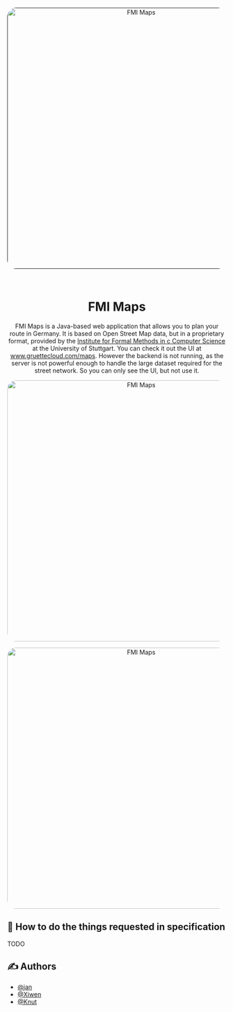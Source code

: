 <p align="center">
  <a href="" rel="noopener">
    <img width="600px" src="https://www.gruettecloud.com/static/renders/RoutePlanner1.png" style="border-radius: 20px;" alt="FMI Maps">
  </a>
</p>
<br>

<h1 align="center">FMI Maps</h1>

<p align="center">
    FMI Maps is a Java-based web application that allows you to plan your route in Germany. It is based on Open Street Map data, but in a proprietary format, provided by the <a href="https://fmi.uni-stuttgart.de/alg/research/stuff/">Institute for Formal Methods in c
    Computer Science</a> at the University of Stuttgart.
    You can check it out the UI at <a href="https://www.gruettecloud.com/maps">www.gruettecloud.com/maps</a>. However the backend is not running, as the server is not powerful enough to handle the large dataset required for the street network. So you can only see the UI, but not use it.
</p>

<p align="center">
    <img width="600px" src="https://www.gruettecloud.com/static/renders/RoutePlanner2.png" style="border-radius: 20px;" alt="FMI Maps">
</p>
<p align="center">
    <img width="600px" src="https://www.gruettecloud.com/static/renders/RoutePlanner3.png" style="border-radius: 20px;" alt="FMI Maps">
</p>

## 📝 How to do the things requested in specification
TODO

## ✍️ Authors <a name = "authors"></a>

- [@jan](https://github.com/xelemir)
- [@Xiwen](https://github.com/Xiwen728)
- [@Knut](https://github.com/KnutHer)